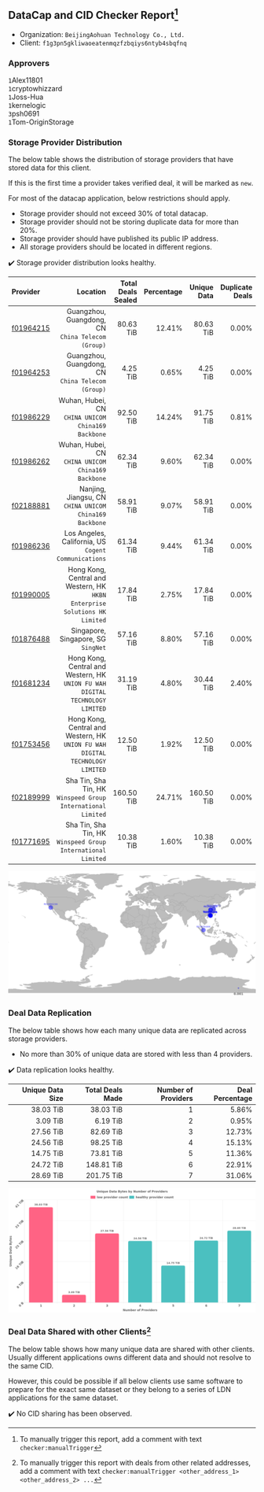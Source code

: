 ## DataCap and CID Checker Report[^1]
 - Organization: `BeijingAohuan Technology Co., Ltd.`
 - Client: `f1g3pn5gkliwaoeatenmqzfzbqiys6ntyb4sbqfnq`
### Approvers
`1`Alex11801<br/>`1`cryptowhizzard<br/>`1`Joss-Hua<br/>`1`kernelogic<br/>`3`psh0691<br/>`1`Tom-OriginStorage

### Storage Provider Distribution
The below table shows the distribution of storage providers that have stored data for this client.

If this is the first time a provider takes verified deal, it will be marked as `new`.

For most of the datacap application, below restrictions should apply.
 - Storage provider should not exceed 30% of total datacap.
 - Storage provider should not be storing duplicate data for more than 20%.
 - Storage provider should have published its public IP address.
 - All storage providers should be located in different regions.

✔️ Storage provider distribution looks healthy.

| Provider                                              |                                                                         Location | Total Deals Sealed | Percentage | Unique Data | Duplicate Deals |
| :---------------------------------------------------- | -------------------------------------------------------------------------------: | -----------------: | ---------: | ----------: | --------------: |
| [f01964215](https://filfox.info/en/address/f01964215) |                             Guangzhou, Guangdong, CN<br/>`China Telecom (Group)` |          80.63 TiB |     12.41% |   80.63 TiB |           0.00% |
| [f01964253](https://filfox.info/en/address/f01964253) |                             Guangzhou, Guangdong, CN<br/>`China Telecom (Group)` |           4.25 TiB |      0.65% |    4.25 TiB |           0.00% |
| [f01986229](https://filfox.info/en/address/f01986229) |                            Wuhan, Hubei, CN<br/>`CHINA UNICOM China169 Backbone` |          92.50 TiB |     14.24% |   91.75 TiB |           0.81% |
| [f01986262](https://filfox.info/en/address/f01986262) |                            Wuhan, Hubei, CN<br/>`CHINA UNICOM China169 Backbone` |          62.34 TiB |      9.60% |   62.34 TiB |           0.00% |
| [f02188881](https://filfox.info/en/address/f02188881) |                        Nanjing, Jiangsu, CN<br/>`CHINA UNICOM China169 Backbone` |          58.91 TiB |      9.07% |   58.91 TiB |           0.00% |
| [f01986236](https://filfox.info/en/address/f01986236) |                          Los Angeles, California, US<br/>`Cogent Communications` |          61.34 TiB |      9.44% |   61.34 TiB |           0.00% |
| [f01990005](https://filfox.info/en/address/f01990005) |    Hong Kong, Central and Western, HK<br/>`HKBN Enterprise Solutions HK Limited` |          17.84 TiB |      2.75% |   17.84 TiB |           0.00% |
| [f01876488](https://filfox.info/en/address/f01876488) |                                           Singapore, Singapore, SG<br/>`SingNet` |          57.16 TiB |      8.80% |   57.16 TiB |           0.00% |
| [f01681234](https://filfox.info/en/address/f01681234) | Hong Kong, Central and Western, HK<br/>`UNION FU WAH DIGITAL TECHNOLOGY LIMITED` |          31.19 TiB |      4.80% |   30.44 TiB |           2.40% |
| [f01753456](https://filfox.info/en/address/f01753456) | Hong Kong, Central and Western, HK<br/>`UNION FU WAH DIGITAL TECHNOLOGY LIMITED` |          12.50 TiB |      1.92% |   12.50 TiB |           0.00% |
| [f02189999](https://filfox.info/en/address/f02189999) |                  Sha Tin, Sha Tin, HK<br/>`Winspeed Group International Limited` |         160.50 TiB |     24.71% |  160.50 TiB |           0.00% |
| [f01771695](https://filfox.info/en/address/f01771695) |                  Sha Tin, Sha Tin, HK<br/>`Winspeed Group International Limited` |          10.38 TiB |      1.60% |   10.38 TiB |           0.00% |

<img src="https://raw.githubusercontent.com/data-preservation-programs/filplus-checker-assets/main/filecoin-project/filecoin-plus-large-datasets/issues/940/1689750660747.png"/>

### Deal Data Replication
The below table shows how each many unique data are replicated across storage providers.

- No more than 30% of unique data are stored with less than 4 providers.

✔️ Data replication looks healthy.

| Unique Data Size | Total Deals Made | Number of Providers | Deal Percentage |
| ---------------: | ---------------: | ------------------: | --------------: |
|        38.03 TiB |        38.03 TiB |                   1 |           5.86% |
|         3.09 TiB |         6.19 TiB |                   2 |           0.95% |
|        27.56 TiB |        82.69 TiB |                   3 |          12.73% |
|        24.56 TiB |        98.25 TiB |                   4 |          15.13% |
|        14.75 TiB |        73.81 TiB |                   5 |          11.36% |
|        24.72 TiB |       148.81 TiB |                   6 |          22.91% |
|        28.69 TiB |       201.75 TiB |                   7 |          31.06% |

<img src="https://raw.githubusercontent.com/data-preservation-programs/filplus-checker-assets/main/filecoin-project/filecoin-plus-large-datasets/issues/940/1689750661355.png"/>

### Deal Data Shared with other Clients[^3]
The below table shows how many unique data are shared with other clients.
Usually different applications owns different data and should not resolve to the same CID.

However, this could be possible if all below clients use same software to prepare for the exact same dataset or they belong to a series of LDN applications for the same dataset.

✔️ No CID sharing has been observed.

[^1]: To manually trigger this report, add a comment with text `checker:manualTrigger`

[^2]: Deals from those addresses are combined into this report as they are specified with `checker:manualTrigger`

[^3]: To manually trigger this report with deals from other related addresses, add a comment with text `checker:manualTrigger <other_address_1> <other_address_2> ...`
